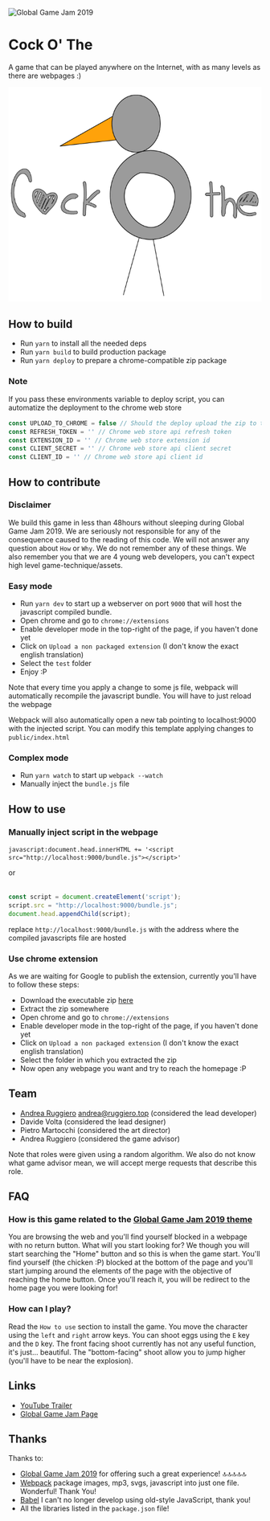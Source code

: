 ![Global Game Jam 2019](http://www.globalgamejam.it/wp-content/uploads/2018/11/ggj18_fb_eventheader_1920x1080px.jpg)

# Cock O' The

A game that can be played anywhere on the Internet, with as many levels as there are webpages :)

![Logo Cock O' The](src/assets/LogoCockOThe.png)


## How to build

* Run `yarn` to install all the needed deps
* Run `yarn build` to build production package
* Run `yarn deploy` to prepare a chrome-compatible zip package

### Note

If you pass these environments variable to deploy script, you can automatize
the deployment to the chrome web store

```js
const UPLOAD_TO_CHROME = false // Should the deploy upload the zip to the chrome web store
const REFRESH_TOKEN = '' // Chrome web store api refresh token
const EXTENSION_ID = '' // Chrome web store extension id
const CLIENT_SECRET = '' // Chrome web store api client secret
const CLIENT_ID = '' // Chrome web store api client id
```

## How to contribute

### Disclaimer

We build this game in less than 48hours without sleeping during Global Game Jam 2019. 
We are seriously not responsible for any of the consequence caused to the reading of this code. 
We will not answer any question about `How` or `Why`. We do not remember any of these things. 
We also remember you that we are 4 young web developers, you can't expect high level game-technique/assets.

### Easy mode

* Run `yarn dev` to start up a webserver on port `9000` that will host the javascript compiled bundle.   
* Open chrome and go to `chrome://extensions`
* Enable developer mode in the top-right of the page, if you haven't done yet
* Click on `Upload a non packaged extension` (I don't know the exact english translation)
* Select the `test` folder
* Enjoy :P

Note that every time you apply a change to some js file, webpack will automatically recompile
the javascript bundle. You will have to just reload the webpage

Webpack will also automatically open a new tab pointing to localhost:9000 with the injected script. 
You can modify this template applying changes to `public/index.html`

### Complex mode

* Run `yarn watch` to start up `webpack --watch`
* Manually inject the `bundle.js` file

## How to use

### Manually inject script in the webpage

```
javascript:document.head.innerHTML += '<script src="http://localhost:9000/bundle.js"></script>'

```

or

```js

const script = document.createElement('script');
script.src = "http://localhost:9000/bundle.js";
document.head.appendChild(script);

```

replace `http://localhost:9000/bundle.js` with the address where the compiled javascripts file are hosted

### Use chrome extension

As we are waiting for Google to publish the extension, currently you'll have to follow these steps: 

* Download the executable zip [here](https://git.shitware.xyz/team10/global-game-jam-2019/game/pipelines)
* Extract the zip somewhere
* Open chrome and go to `chrome://extensions`
* Enable developer mode in the top-right of the page, if you haven't done yet
* Click on `Upload a non packaged extension` (I don't know the exact english translation)
* Select the folder in which you extracted the zip
* Now open any webpage you want and try to reach the homepage :P

## Team

* [Andrea Ruggiero](https://pupax.me) <andrea@ruggiero.top> (considered the lead developer)
* Davide Volta (considered the lead designer)
* Pietro Martocchi (considered the art director)
* Andrea Ruggiero (considered the game advisor)

Note that roles were given using a random algorithm. We also do not know what game advisor mean, we will accept merge requests that 
describe this role.

## FAQ

### How is this game related to the [Global Game Jam 2019 theme](https://globalgamejam.org/news/theme-global-game-jam-2019-%E2%80%A6)

You are browsing the web and you'll find yourself blocked in a webpage with no return button. What will you start looking for? 
We though you will start searching the "Home" button and so this is when the game start. You'll find yourself (the chicken :P)
blocked at the bottom of the page and you'll start jumping around the elements of the page with the objective of reaching the home button.
Once you'll reach it, you will be redirect to the home page you were looking for!

### How can I play? 

Read the `How to use` section to install the game. You move the character using the `left` and `right` arrow keys. You can shoot
eggs using the `E` key and the `D` key. The front facing shoot currently has not any useful function, it's just... beautiful. 
The "bottom-facing" shoot allow you to jump higher (you'll have to be near the explosion). 

## Links

* [YouTube Trailer](https://www.youtube.com/watch?v=nZcWKU4iqyg&feature=youtu.be)
* [Global Game Jam Page](https://globalgamejam.org/2019/games/cock-o)

## Thanks

Thanks to: 

* [Global Game Jam 2019](https://globalgamejam.org/) for offering such a great experience! 🔝🔝🔝🔝🔝
* [Webpack](https://webpack.js.org/) package images, mp3, svgs, javascript into just one file. Wonderful! Thank You!
* [Babel](https://babeljs.io/) I can't no longer develop using old-style JavaScript, thank you!
* All the libraries listed in the `package.json` file!